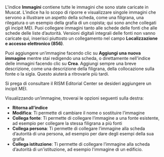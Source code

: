L'indice  **Immagini** contiene tutte le immagini che sono state caricate in Muscat. L'indice ha lo scopo di riporre e visualizzare singole immagini che servono a illustrare un aspetto della scheda, come una filigrana, una rilegatura o un esempio della grafia di un copista; qui sono anche collegati gli incipit MEI. Puoi collegare immagini tanto alle schede delle fonti che alle schede delle liste d’autorità. Versioni digitali integrali delle fonti non vanno caricate qui, inserisci piuttosto un collegamento nel campo **Localizzazione e accesso elettronico (856)**.

Puoi aggiungere un’immagine facendo clic su  **Aggiungi una nuova immagine** mentre stai redigendo una scheda, o direttamente nell'indice delle immagini facendo clic su **Crea**. Aggiungi sempre una breve descrizione, come una descrizione della filigrana, della collocazione sulla fonte o la sigla. Questo aiuterà a ritrovarle più tardi. 

Si prega di consultare il RISM Editorial Center se desideri aggiungere un incipit MEI.

Visualizzando un’immagine, troverai le opzioni seguenti sulla destra:
- **Ritorna all’indice**  
- **Modifica**: Ti permette di cambiare il nome o sostituire l’immagine  
- **Collega fonte**: Ti permette di collegare l’immagine a una fonte esistente, ad esempio per collegare la stessa filigrana a più fonti
- **Collega persona**: Ti permette di collegare l’immagine alla scheda d’autorità di una persona, ad esempio per dare degli esempi della sua grafia  
- **Collega istituzione**: Ti permette di collegare l’immagine alla scheda d’autorità di un'istituzione, ad esempio l'immagine di un edificio.